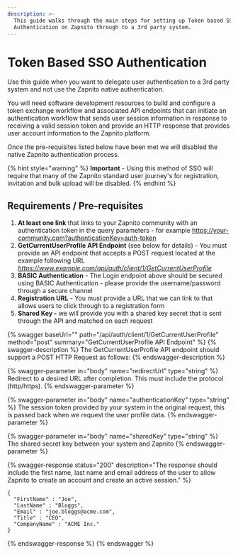 ```yaml
---
description: >-
  This guide walks through the main steps for setting up Token based SSO
  Authentication on Zapnito through to a 3rd party system.
---
```


# Token Based SSO Authentication

Use this guide when you want to delegate user authentication to a 3rd party system and not use the Zapnito native authentication. &#x20;

You will need software development resources to build and configure a token exchange workflow and associated API endpoints that can initiate an authentication workflow that sends user session information in response to receiving a valid session token and provide an HTTP response that provides user account information to the Zapnito platform.

Once the pre-requisites listed below have been met we will disabled the native Zapnito authentication process.

{% hint style="warning" %}
**Important** - Using this method of SSO will require that many of the Zapnito standard user journey's for registration, invitation and bulk upload will be disabled.
{% endhint %}

## Requirements / Pre-requisites

1. **At least one link** that links to your Zapnito community with an authentication token in the query parameters - for example https://your-community.com?authenticationKey=auth-token
2. **GetCurrentUserProfile API Endpoint** (see below for details) - You must provide an API endpoint that accepts a POST request located at the example following URL _https://www.example.com/api/auth/client/1/GetCurrentUserProfile_
3. **BASIC Authentication** - The Login endpoint above should be secured using BASIC Authentication - please provide the username/password through a secure channel
4. **Registration URL** - You must provide a URL that we can link to that allows users to click through to a registration form
5. **Shared Key -** we will provide you with a shared key secret that is sent through the API and matched on each request

{% swagger baseUrl="" path="/api/auth/client/1/GetCurrentUserProfile" method="post" summary="GetCurrentUserProfile API Endpoint" %}
{% swagger-description %}
The GetCurrentUserProfile API endpoint should support a POST HTTP Request as follows:
{% endswagger-description %}

{% swagger-parameter in="body" name="redirectUrl" type="string" %}
Redirect to a desired URL after completion. This must include the protocol (http/https).
{% endswagger-parameter %}

{% swagger-parameter in="body" name="authenticationKey" type="string" %}
The session token provided by your system in the original request, this is passed back when we request the user profile data.
{% endswagger-parameter %}

{% swagger-parameter in="body" name="sharedKey" type="string" %}
The shared secret key between your system and Zapnito
{% endswagger-parameter %}

{% swagger-response status="200" description="The response should include the first name, last name and email address of the user to allow Zapnito to create an account and create an active session." %}
```
{
  "FirstName" : "Joe",
  "LastName" : "Bloggs",
  "Email" : "joe.bloggs@acme.com",
  "Title" : "CEO",
  "CompanyName" : "ACME Inc."
}
```
{% endswagger-response %}
{% endswagger %}

